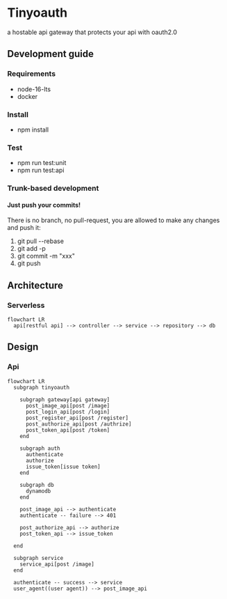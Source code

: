 # Tinyoauth

a hostable api gateway that protects your api with oauth2.0

## Development guide

### Requirements

- node-16-lts
- docker

### Install

- npm install

### Test

- npm run test:unit
- npm run test:api

### Trunk-based development

#### Just push your commits!

There is no branch, no pull-request, you are allowed to make any changes and push it:

1. git pull --rebase
2. git add -p
3. git commit -m "xxx"
4. git push

## Architecture

### Serverless

```mermaid
flowchart LR
  api[restful api] --> controller --> service --> repository --> db
```

## Design

### Api

```mermaid
flowchart LR
  subgraph tinyoauth

    subgraph gateway[api gateway]
      post_image_api[post /image]
      post_login_api[post /login]
      post_register_api[post /register]
      post_authorize_api[post /authrize]
      post_token_api[post /token]
    end

    subgraph auth
      authenticate
      authorize
      issue_token[issue token]
    end

    subgraph db
      dynamodb
    end

    post_image_api --> authenticate
    authenticate -- failure --> 401

    post_authorize_api --> authorize
    post_token_api --> issue_token

  end

  subgraph service
    service_api[post /image]
  end

  authenticate -- success --> service
  user_agent((user agent)) --> post_image_api
```

